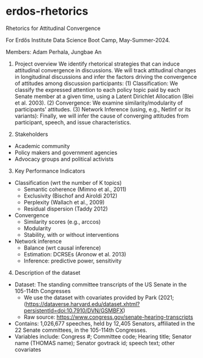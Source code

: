 # erdos-rhetorics

Rhetorics for Attitudinal Convergence

For Erdős Institute Data Science Boot Camp, May-Summer-2024.

Members: Adam Perhala, Jungbae An


1. Project overview
We identify rhetorical strategies that can induce attitudinal convergence in discussions. We will track attitudinal changes in longitudinal discussions and infer the factors driving the convergence of attitudes among discussion participants:
(1) Classification: We classify the expressed attention to each policy topic paid by each Senate member at a given time, using a Latent Dirichlet Allocation (Blei et al. 2003).
(2) Convergence: We examine similarity/modularity of participants' attitudes.
(3) Network Inference (using, e.g., NetInf or its variants): Finally, we will infer the cause of converging attitudes from participant, speech, and issue characteristics.

3. Stakeholders
  - Academic community
  - Policy makers and government agencies
  - Advocacy groups and political activists

3. Key Performance Indicators
  - Classification (wrt the number of K topics)
    - Semantic coherence (Mimno et al., 2011)
    - Exclusivity (Bischof and Airoldi 2012)
    - Perplexity (Wallach et al., 2009)
    - Residual dispersion (Taddy 2012)
  - Convergence
    - Similarity scores (e.g., arccos)
    - Modularity
    - Stability, with or without interventions
  - Network inference
    - Balance (wrt causal inference)
    - Estimation: DCRSEs (Aronow et al. 2013)
    - Inference: predictive power, sensitivity

4. Description of the dataset
  - Dataset: The standing committee transcripts of the US Senate in the 105-114th Congresses 
    - We use the dataset with covariates provided by Park (2021; (https://dataverse.harvard.edu/dataset.xhtml?persistentId=doi:10.7910/DVN/GSMBFX)
    - Raw source: https://www.congress.gov/senate-hearing-transcripts
  - Contains: 1,026,677 speeches, held by 12,405 Senators, affiliated in the 22 Senate committees, in the 105-114th Congresses.
  - Variables include: Congress #; Committee code; Hearing title; Senator name (THOMAS name); Senator govtrack id; speech text; other covariates
